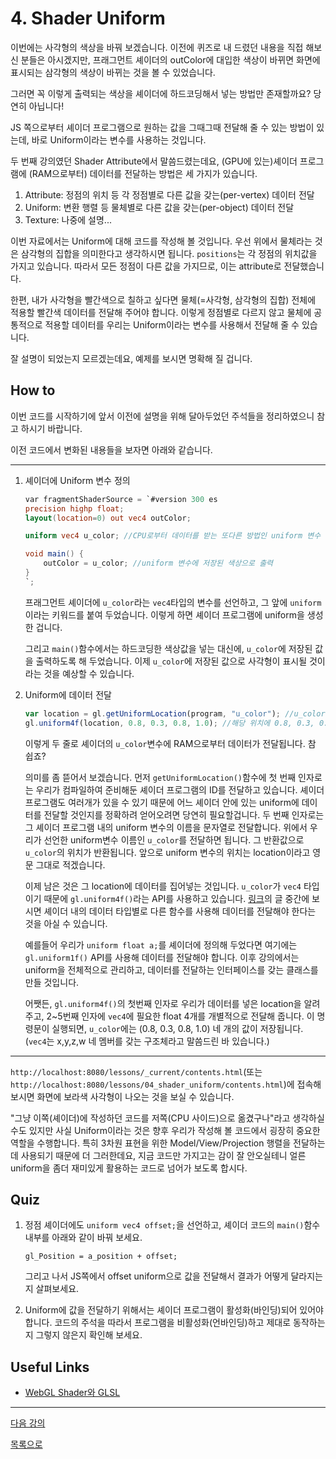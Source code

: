 # 4. Shader Uniform

이번에는 사각형의 색상을 바꿔 보겠습니다. 이전에 퀴즈로 내 드렸던 내용을 직접 해보신 분들은 아시겠지만, 프래그먼트 셰이더의 outColor에 대입한 색상이 바뀌면 화면에 표시되는 삼각형의 색상이 바뀌는 것을 볼 수 있었습니다.

그러면 꼭 이렇게 출력되는 색상을 셰이더에 하드코딩해서 넣는 방법만 존재할까요? 당연히 아닙니다!

JS 쪽으로부터 셰이더 프로그램으로 원하는 값을 그때그때 전달해 줄 수 있는 방법이 있는데, 바로 Uniform이라는 변수를 사용하는 것입니다.

두 번째 강의였던 Shader Attribute에서 말씀드렸는데요, (GPU에 있는)셰이더 프로그램에 (RAM으로부터) 데이터를 전달하는 방법은 세 가지가 있습니다.

1. Attribute: 정점의 위치 등 각 정점별로 다른 값을 갖는(per-vertex) 데이터 전달
2. Uniform: 변환 행렬 등 물체별로 다른 값을 갖는(per-object) 데이터 전달
3. Texture: 나중에 설명...

이번 자료에서는 Uniform에 대해 코드를 작성해 볼 것입니다. 우선 위에서 물체라는 것은 삼각형의 집합을 의미한다고 생각하시면 됩니다. `positions`는 각 정점의 위치값을 가지고 있습니다. 따라서 모든 정점이 다른 값을 가지므로, 이는 attribute로 전달했습니다. 

한편, 내가 사각형을 빨간색으로 칠하고 싶다면 물체(=사각형, 삼각형의 집합) 전체에 적용할 빨간색 데이터를 전달해 주어야 합니다. 이렇게 정점별로 다르지 않고 물체에 공통적으로 적용할 데이터를 우리는 Uniform이라는 변수를 사용해서 전달해 줄 수 있습니다.

잘 설명이 되었는지 모르겠는데요, 예제를 보시면 명확해 질 겁니다.

## How to

이번 코드를 시작하기에 앞서 이전에 설명을 위해 달아두었던 주석들을 정리하였으니 참고 하시기 바랍니다.

이전 코드에서 변화된 내용들을 보자면 아래와 같습니다.

---
1. 셰이더에 Uniform 변수 정의

    ```glsl
    var fragmentShaderSource = `#version 300 es
    precision highp float;
    layout(location=0) out vec4 outColor;

    uniform vec4 u_color; //CPU로부터 데이터를 받는 또다른 방법인 uniform 변수

    void main() {
        outColor = u_color; //uniform 변수에 저장된 색상으로 출력
    }
    `;
    ```

    프래그먼트 셰이더에 `u_color`라는 `vec4`타입의 변수를 선언하고, 그 앞에 `uniform`이라는 키워드를 붙여 두었습니다. 이렇게 하면 셰이더 프로그램에 uniform을 생성한 겁니다.

    그리고 `main()`함수에서는 하드코딩한 색상값을 넣는 대신에, `u_color`에 저장된 값을 출력하도록 해 두었습니다. 이제 `u_color`에 저장된 값으로 사각형이 표시될 것이라는 것을 예상할 수 있습니다.

2. Uniform에 데이터 전달

    ```js
    var location = gl.getUniformLocation(program, "u_color"); //u_color 변수 위치를 참조
    gl.uniform4f(location, 0.8, 0.3, 0.8, 1.0); //해당 위치에 0.8, 0.3, 0.8, 1.0 데이터를 전달
    ```

    이렇게 두 줄로 셰이더의 `u_color`변수에 RAM으로부터 데이터가 전달됩니다. 참 쉽죠?

    의미를 좀 뜯어서 보겠습니다. 먼저 `getUniformLocation()`함수에 첫 번째 인자로는 우리가 컴파일하여 준비해둔 셰이더 프로그램의 ID를 전달하고 있습니다. 셰이더 프로그램도 여러개가 있을 수 있기 때문에 어느 셰이더 안에 있는 uniform에 데이터를 전달할 것인지를 정확하려 얻어오려면 당연히 필요할겁니다. 두 번째 인자로는 그 셰이더 프로그램 내의 uniform 변수의 이름을 문자열로 전달합니다. 위에서 우리가 선언한 uniform변수 이름인 `u_color`를 전달하면 됩니다. 그 반환값으로 `u_color`의 위치가 반환됩니다. 앞으로 uniform 변수의 위치는 location이라고 영문 그대로 적겠습니다.

    이제 남은 것은 그 location에 데이터를 집어넣는 것입니다. `u_color`가 `vec4` 타입이기 때문에 `gl.uniform4f()`라는 API를 사용하고 있습니다. [링크](https://webgl2fundamentals.org/webgl/lessons/ko/webgl-shaders-and-glsl.html#uniforms)의 글 중간에 보시면 셰이더 내의 데이터 타입별로 다른 함수를 사용해 데이터를 전달해야 한다는 것을 아실 수 있습니다.

    예를들어 우리가 `uniform float a;`를 셰이더에 정의해 두었다면 여기에는 `gl.uniform1f()` API를 사용해 데이터를 전달해야 합니다. 이후 강의에서는 uniform을 전체적으로 관리하고, 데이터를 전달하는 인터페이스를 갖는 클래스를 만들 것입니다.

    어쨋든, `gl.uniform4f()`의 첫번째 인자로 우리가 데이터를 넣은 location을 알려주고, 2~5번째 인자에 `vec4`에 필요한 float 4개를 개별적으로 전달해 줍니다. 이 명령문이 실행되면, `u_color`에는 (0.8, 0.3, 0.8, 1.0) 네 개의 값이 저장됩니다. (`vec4`는 x,y,z,w 네 멤버를 갖는 구조체라고 말씀드린 바 있습니다.)

---

`http://localhost:8080/lessons/_current/contents.html`(또는 `http://localhost:8080/lessons/04_shader_uniform/contents.html`)에 접속해 보시면 화면에 보라색 사각형이 나오는 것을 보실 수 있습니다.

"그냥 이쪽(셰이더)에 작성하던 코드를 저쪽(CPU 사이드)으로 옮겼구나"라고 생각하실 수도 있지만 사실 Uniform이라는 것은 향후 우리가 작성해 볼 코드에서 굉장히 중요한 역할을 수행합니다. 특히 3차원 표현을 위한 Model/View/Projection 행렬을 전달하는데 사용되기 때문에 더 그러한데요, 지금 코드만 가지고는 감이 잘 안오실테니 얼른 uniform을 좀더 재미있게 활용하는 코드로 넘어가 보도록 합시다.

## Quiz

1. 정점 셰이더에도 `uniform vec4 offset;`을 선언하고, 셰이더 코드의 `main()`함수 내부를 아래와 같이 바꿔 보세요.

    ```
    gl_Position = a_position + offset;
    ```
    그리고 나서 JS쪽에서 offset uniform으로 값을 전달해서 결과가 어떻게 달라지는지 살펴보세요.

2. Uniform에 값을 전달하기 위해서는 셰이더 프로그램이 활성화(바인딩)되어 있어야 합니다. 코드의 주석을 따라서 프로그램을 비활성화(언바인딩)하고 제대로 동작하는지 그렇지 않은지 확인해 보세요.

## Useful Links

- [WebGL Shader와 GLSL](https://webgl2fundamentals.org/webgl/lessons/ko/webgl-shaders-and-glsl.html#uniforms)

---

[다음 강의](../05_shader_uniform_interactive/)

[목록으로](../)